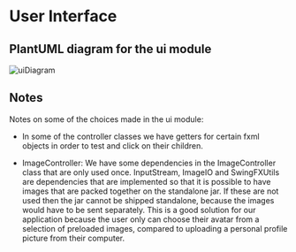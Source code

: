 # User Interface

## PlantUML diagram for the ui module

![uiDiagram](/uploads/377314bb8d4c40e91331c96a6cd98b21/uiDiagram.png)

## Notes

Notes on some of the choices made in the ui module:

- In some of the controller classes we have getters for certain fxml objects in order to test and click on their children.

- ImageController: We have some dependencies in the ImageController class that are only used once. InputStream, ImageIO and SwingFXUtils are dependencies that are implemented so that it is possible to have images that are packed together on the standalone jar. If these are not used then the jar cannot be shipped standalone, because the images would have to be sent separately. This is a good solution for our application because the user only can choose their avatar from a selection of preloaded images, compared to uploading a personal profile picture from their computer.

